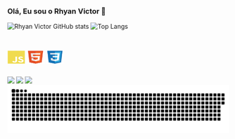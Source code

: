 ### Olá, Eu sou o Rhyan Victor 👋

![Rhyan Victor GitHub stats](https://github-readme-stats.vercel.app/api?username=RhyanVictor&show_icons=true&theme=transparent&locale=pt-br)
![Top Langs](https://github-readme-stats.vercel.app/api/top-langs/?username=RhyanVictor&hide_progress=true&theme=transparent&locale=pt-br)

##

<div style="display: inline_block"><br>
  <img align="center" alt="Js" height="30" width="40" src="https://raw.githubusercontent.com/devicons/devicon/master/icons/javascript/javascript-plain.svg">
  <img align="center" alt="HTML" height="30" width="40" src="https://raw.githubusercontent.com/devicons/devicon/master/icons/html5/html5-original.svg">
  <img align="center" alt="CSS" height="30" width="40" src="https://raw.githubusercontent.com/devicons/devicon/master/icons/css3/css3-original.svg">
</div>

##

<div> 
  <a href="https://instagram.com/rhyan_victo" target="_blank"><img src="https://img.shields.io/badge/-Instagram-%23E4405F?style=for-the-badge&logo=instagram&logoColor=white" target="_blank"></a>
  <a href = "mailto:rhyanv.lemosbarroso@gmail.com"><img src="https://img.shields.io/badge/-Gmail-%23333?style=for-the-badge&logo=gmail&logoColor=white" target="_blank"></a>
  <a href="https://www.linkedin.com/in/rhyan-victor-99299929b" target="_blank"><img src="https://img.shields.io/badge/-LinkedIn-%230077B5?style=for-the-badge&logo=linkedin&logoColor=white" target="_blank"></a> 
</div>

<picture>
  <source media="(prefers-color-scheme: dark)" srcset="https://raw.githubusercontent.com/RhyanVictor/RhyanVictor/output/github-contribution-grid-snake-dark.svg">
  <source media="(prefers-color-scheme: light)" srcset="https://raw.githubusercontent.com/RhyanVictor/RhyanVictor/output/github-contribution-grid-snake.svg">
  <img alt="github contribution grid snake animation" src="https://raw.githubusercontent.com/RhyanVictor/RhyanVictor/output/github-contribution-grid-snake.svg">
</picture>
